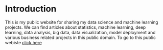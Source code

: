 # Introduction
This is my public website for sharing my data science and machine learning projects.
We can find articles about statistics, machine learning, deep learning, data analysis, big data, data visualization,
model deployment and various business related projects in this public domain. To go to this public webiste 
[click here](http://https://github.com/bhishanpdl/bhishanpdl.github.io)
